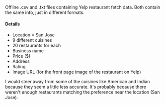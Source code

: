 Offline .csv and .txt files containing Yelp restaurant fetch data. Both contain the same info, just in different formats.

#### Details
- Location = San Jose
- 9 different cuisines
- 20 restaurants for each
- Business name
- Price ($)
- Address
- Rating
- Image URL (for the front page image of the restaurant on Yelp)

I would steer away from some of the cuisines like American and Indian because they seem a little less accurate.
It's probably because there weren't enough restaurants matching the preference near the location (San Jose).